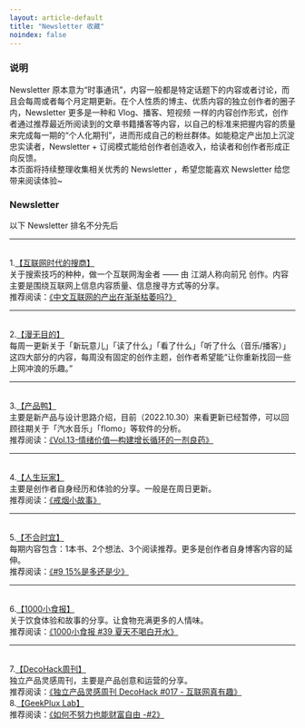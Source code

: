 ```yaml
---
layout: article-default
title: "Newsletter 收藏"
noindex: false
---
```


<article>
    <h3>说明</h3>
    Newsletter 原本意为“时事通讯”，内容一般都是特定话题下的内容或者讨论，而且会每周或者每个月定期更新。在个人性质的博主、优质内容的独立创作者的圈子内，Newsletter 更多是一种和 Vlog、播客、短视频 一样的内容创作形式，创作者通过推荐最近所阅读到的文章书籍播客等内容，以自己的标准来把握内容的质量来完成每一期的“个人化期刊”，进而形成自己的粉丝群体。如能稳定产出加上沉淀忠实读者，Newsletter + 订阅模式能给创作者创造收入，给读者和创作者形成正向反馈。
    <br> 本页面将持续整理收集相关优秀的 Newsletter ，希望您能喜欢 Newsletter 给您带来阅读体验~
    <h3>Newsletter</h3>
    以下 Newsletter 排名不分先后
    <hr>
    <br>1.<a target="_blank" rel="noopener nofollow" href="https://search.zhubai.love/">【互联网时代的搜商】</a>
    <br>关于搜索技巧的种种，做一个互联网淘金者 —— 由 江湖人称向前兄 创作。内容主要是围绕互联网上信息内容质量、信息搜寻方式等的分享。
    <br>推荐阅读：<a target="_blank" rel="noopener nofollow" href="https://search.zhubai.love/posts/2104167936058527744">《中文互联网的产出在渐渐枯萎吗?》</a>
    <hr>
    <br>2.<a target="_blank" rel="noopener nofollow" href="https://manwumudi.zhubai.love/">【漫无目的】</a>
    <br>每周一更新关于「新玩意儿」「读了什么」「看了什么」「听了什么（音乐/播客）」这四大部分的内容，每周没有固定的创作主题，创作者希望能“让你重新找回一些上网冲浪的乐趣。”
    <hr>
    <br>3.<a target="_blank" rel="noopener nofollow" href="https://produck.zhubai.love/">【产品鸭】</a>
    <br>主要是新产品与设计思路介绍，目前（2022.10.30）来看更新已经暂停，可以回顾往期关于「汽水音乐」「flomo」等软件的分析。
    <br>推荐阅读：<a target="_blank" rel="noopener nofollow" href="https://produck.zhubai.love/posts/2148731797176049664">《Vol.13-情绪价值—构建增长循环的一剂良药》</a>
    <hr>
    <br>4.<a target="_blank" rel="noopener nofollow" href="https://lifeplayer.zhubai.love/">【人生玩家】</a>
    <br>主要是创作者自身经历和体验的分享。一般是在周日更新。
    <br>推荐阅读：<a target="_blank" rel="noopener nofollow" href="https://lifeplayer.zhubai.love/posts/2193284708618469376">《戒烟小故事》</a>
    <hr>
    <br>5.<a target="_blank" rel="noopener nofollow" href="https://huiris.zhubai.love/">【不合时宜】</a>
    <br>每期内容包含：1本书、2个想法、3个阅读推荐。更多是创作者自身博客内容的延伸。
    <br>推荐阅读：<a target="_blank" rel="noopener nofollow" href="https://huiris.zhubai.love/posts/2121616100365565952">《#9 15%是多还是少》</a>
    <hr>
    <br>6.<a target="_blank" rel="noopener nofollow" href="https://young.zhubai.love/">【1000小食报】</a>
    <br>关于饮食体验和故事的分享。让食物充满更多的人情味。
    <br>推荐阅读：<a target="_blank" rel="noopener nofollow" href="https://young.zhubai.love/posts/2140862014635909120">《1000小食报 #39 夏天不喝白开水》</a>
    <hr>
    <br>7.<a target="_blank" rel="noopener nofollow" href="https://decohack.zhubai.love/">【DecoHack周刊】</a>
    <br>独立产品灵感周刊，主要是产品创意和运营的分享。
    <br>推荐阅读：<a target="_blank" rel="noopener nofollow" href="https://decohack.zhubai.love/posts/2148293986190659584">《独立产品灵感周刊 DecoHack #017 - 互联网真有趣》</a>
    <br>8.<a target="_blank" rel="noopener nofollow" href="https://geekplux.zhubai.love/">【GeekPlux Lab】</a>
    <br>推荐阅读：<a target="_blank" rel="noopener nofollow" href="https://geekplux.zhubai.love/posts/2089594064939798528">《如何不努力也能财富自由 -#2》</a>
</article>
